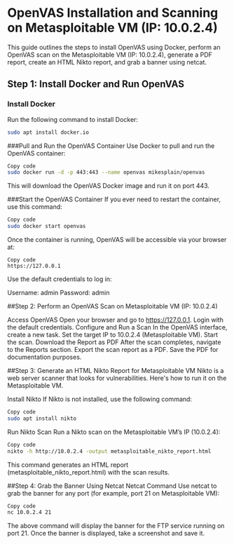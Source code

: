 # OpenVAS Installation and Scanning on Metasploitable VM (IP: 10.0.2.4)

This guide outlines the steps to install OpenVAS using Docker, perform an OpenVAS scan on the Metasploitable VM (IP: 10.0.2.4), generate a PDF report, create an HTML Nikto report, and grab a banner using netcat.

## Step 1: Install Docker and Run OpenVAS

### Install Docker
Run the following command to install Docker:
```bash
sudo apt install docker.io
```

###Pull and Run the OpenVAS Container
Use Docker to pull and run the OpenVAS container:

```bash
Copy code
sudo docker run -d -p 443:443 --name openvas mikesplain/openvas
```
This will download the OpenVAS Docker image and run it on port 443.

###Start the OpenVAS Container
If you ever need to restart the container, use this command:

```bash
Copy code
sudo docker start openvas
```
Once the container is running, OpenVAS will be accessible via your browser at:

```arduino
Copy code
https://127.0.0.1
```
Use the default credentials to log in:

Username: admin
Password: admin

##Step 2: Perform an OpenVAS Scan on Metasploitable VM (IP: 10.0.2.4)

Access OpenVAS
Open your browser and go to https://127.0.0.1.
Login with the default credentials.
Configure and Run a Scan
In the OpenVAS interface, create a new task.
Set the target IP to 10.0.2.4 (Metasploitable VM).
Start the scan.
Download the Report as PDF
After the scan completes, navigate to the Reports section.
Export the scan report as a PDF.
Save the PDF for documentation purposes.

##Step 3: Generate an HTML Nikto Report for Metasploitable VM
Nikto is a web server scanner that looks for vulnerabilities. Here's how to run it on the Metasploitable VM.

Install Nikto
If Nikto is not installed, use the following command:

```bash
Copy code
sudo apt install nikto
```
Run Nikto Scan
Run a Nikto scan on the Metasploitable VM’s IP (10.0.2.4):

```bash
Copy code
nikto -h http://10.0.2.4 -output metasploitable_nikto_report.html
```
This command generates an HTML report (metasploitable_nikto_report.html) with the scan results.

##Step 4: Grab the Banner Using Netcat
Netcat Command
Use netcat to grab the banner for any port (for example, port 21 on Metasploitable VM):

```bash
Copy code
nc 10.0.2.4 21
```
The above command will display the banner for the FTP service running on port 21. Once the banner is displayed, take a screenshot and save it.
